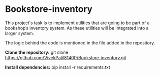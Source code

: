 # Bookstore-inventory

This project's task is to implement utilities that are going to be part of a bookshop’s inventory system. As these
utilities will be integrated into a larger system.

The logic behind the code is mentioned in the file added in the repository. 

**Clone the repository:** git clone https://github.com/VivekPatil81400/Bookstore-inventory.git

**Install dependencies:** pip install -r requirements.txt
